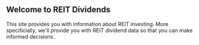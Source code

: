 ## Welcome to REIT Dividends

This site provides you with information about REIT investing.  More specificially, we'll provide you with REIT dividend data so that you can make informed decisions.
